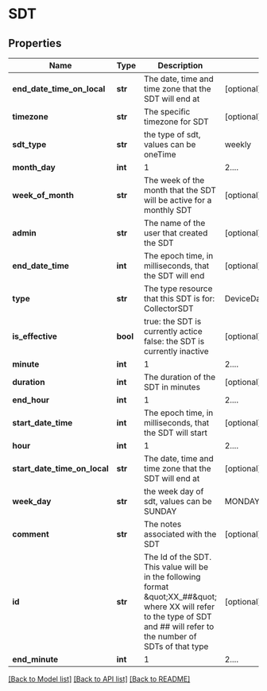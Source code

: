 # SDT

## Properties
Name | Type | Description | Notes
------------ | ------------- | ------------- | -------------
**end_date_time_on_local** | **str** | The date, time and time zone that the SDT will end at | [optional] 
**timezone** | **str** | The specific timezone for SDT | [optional] 
**sdt_type** | **str** | the type of sdt, values can be oneTime|weekly|monthly|daily|monthlyByWeek | [optional] 
**month_day** | **int** | 1 | 2....| 31 The day of the month that the SDT will be active for a monthly SDT | [optional] 
**week_of_month** | **str** | The week of the month that the SDT will be active for a monthly SDT | [optional] 
**admin** | **str** | The name of the user that created the SDT | [optional] 
**end_date_time** | **int** | The epoch time, in milliseconds, that the SDT will end | [optional] 
**type** | **str** | The type resource that this SDT is for: CollectorSDT | DeviceDataSourceInstanceSDT | DeviceBatchJobSDT | DeviceClusterAlertDefSDT | DeviceDataSourceInstanceGroupSDT | DeviceDataSourceSDT | DeviceEventSourceSDT | ResourceGroupSDT | ResourceSDT | WebsiteCheckpointSDT | WebsiteGroupSDT | WebsiteSDT | DeviceLogPipeLineResourceSDT | 
**is_effective** | **bool** | true: the SDT is currently actice false: the SDT is currently inactive | [optional] 
**minute** | **int** | 1 | 2....| 60 The minute of the hour that the SDT should begin for a repeating SDT | [optional] 
**duration** | **int** | The duration of the SDT in minutes | [optional] 
**end_hour** | **int** | 1 | 2....| 24 The hour that the SDT ends for a repeating SDT | [optional] 
**start_date_time** | **int** | The epoch time, in milliseconds, that the SDT will start | [optional] 
**hour** | **int** | 1 | 2....| 24 The hour that the SDT will start for a repeating SDT (daily, weekly, or monthly) | [optional] 
**start_date_time_on_local** | **str** | The date, time and time zone that the SDT will end at | [optional] 
**week_day** | **str** | the week day of sdt, values can be SUNDAY|MONDAY|TUESDAY|WEDNESDAY|THURSDAY|FRIDAY|SATURDAY | [optional] 
**comment** | **str** | The notes associated with the SDT | [optional] 
**id** | **str** | The Id of the SDT. This value will be in the following format \&quot;XX_##\&quot; where XX will refer to the type of SDT and ## will refer to the number of SDTs of that type | [optional] 
**end_minute** | **int** | 1 | 2....| 60 The minute of the hour that the SDT ends for a repeating SDT | [optional] 

[[Back to Model list]](../README.md#documentation-for-models) [[Back to API list]](../README.md#documentation-for-api-endpoints) [[Back to README]](../README.md)


